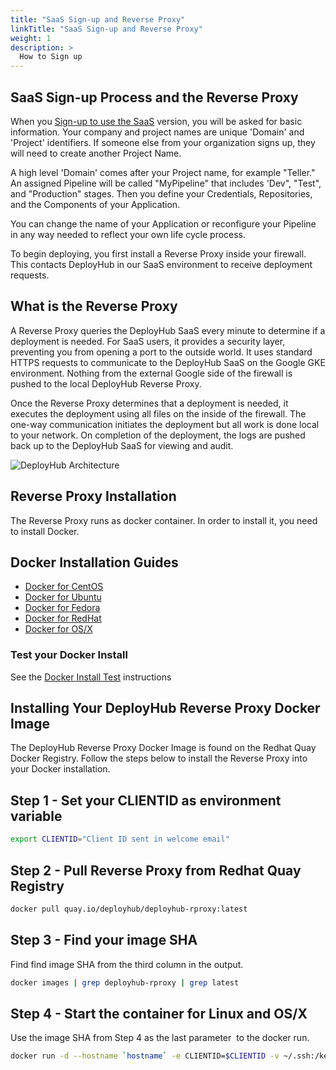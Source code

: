 ```yaml
---
title: "SaaS Sign-up and Reverse Proxy"
linkTitle: "SaaS Sign-up and Reverse Proxy"
weight: 1
description: >
  How to Sign up 
---
```

## SaaS Sign-up Process and the Reverse Proxy

When you [Sign-up to use the SaaS](https://www.deployhub.com/register-for-team/?) version, you will be asked for basic information. Your company and project names are unique 'Domain' and 'Project' identifiers. If someone else from your organization signs up, they will need to create another Project Name.

A high level 'Domain' comes after your Project name, for example "Teller."
An assigned Pipeline will be called "MyPipeline" that includes 'Dev", "Test", and "Production" stages.
Then you define your Credentials, Repositories, and the Components of your Application.

You can change the name of your Application or reconfigure your Pipeline in any way needed to reflect your own life cycle process.

To begin deploying, you first install a Reverse Proxy inside your firewall. This contacts DeployHub in our SaaS environment to receive deployment requests.

## What is the Reverse Proxy

A Reverse Proxy queries the DeployHub SaaS every minute to determine if a deployment is needed. For SaaS users, it provides a security layer, preventing you from opening a port to the outside world. It uses standard HTTPS requests to communicate to the DeployHub SaaS on the Google GKE environment. Nothing from the external Google side of the firewall is pushed to the local DeployHub Reverse Proxy. 

Once the Reverse Proxy determines that a deployment is needed, it executes the deployment using all files on the inside of the firewall. The one-way communication initiates the deployment but all work is done local to your network. On completion of the deployment, the logs are pushed back up to the DeployHub SaaS for viewing and audit.

![DeployHub Architecture](/userguide/images/ReverseProxy.png)


## Reverse Proxy Installation

The Reverse Proxy runs as docker container. In order to install it, you need to install Docker.

## Docker Installation Guides

- [Docker for CentOS](https://docs.docker.com/engine/install/centos/)
- [Docker for Ubuntu](https://docs.docker.com/engine/install/ubuntu/)
- [Docker for Fedora](https://docs.docker.com/engine/install/fedora/)
- [Docker for RedHat](https://access.redhat.com/documentation/en-us/red_hat_enterprise_linux_atomic_host/7/html-single/getting_started_with_containers/index)
- [Docker for OS/X](https://docs.docker.com/docker-for-mac/install/)

### Test your Docker Install

See the [Docker Install Test](https://docs.docker.com/get-started/#test-docker-version) instructions

## Installing Your DeployHub Reverse Proxy Docker Image

The DeployHub Reverse Proxy Docker Image is found on the Redhat Quay Docker Registry. Follow the steps below to install the Reverse Proxy into your Docker installation.

## Step 1 - Set your CLIENTID as environment variable

```bash
export CLIENTID="Client ID sent in welcome email"
```

## Step 2 - Pull Reverse Proxy from Redhat Quay Registry

```bash
docker pull quay.io/deployhub/deployhub-rproxy:latest
```

## Step 3 - Find your image SHA

Find find image SHA from the third column in the output.

```bash
docker images | grep deployhub-rproxy | grep latest
```

## Step 4 - Start the container for Linux and OS/X

Use the image SHA from Step 4 as the last parameter <image SHA> to the docker run.

```bash
docker run -d --hostname `hostname` -e CLIENTID=$CLIENTID -v ~/.ssh:/keys:Z <image SHA>
```
